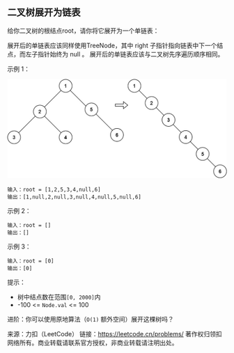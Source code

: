 ## 二叉树展开为链表

给你二叉树的根结点root，请你将它展开为一个单链表：

展开后的单链表应该同样使用TreeNode，其中 right 子指针指向链表中下一个结点，而左子指针始终为 null 。
展开后的单链表应该与二叉树先序遍历顺序相同。


示例 1：

![](../images/114.flatten-binary-tree-to-linked-list.png)
```
输入：root = [1,2,5,3,4,null,6]
输出：[1,null,2,null,3,null,4,null,5,null,6]
```
示例 2：

```
输入：root = []
输出：[]
```
示例 3：

```
输入：root = [0]
输出：[0]
```

提示：

* 树中结点数在范围`[0, 2000]`内
* -100 <= `Node.val` <= 100


进阶：你可以使用原地算法（`O(1)` 额外空间）展开这棵树吗？

来源：力扣（LeetCode）
链接：https://leetcode.cn/problems/
著作权归领扣网络所有。商业转载请联系官方授权，非商业转载请注明出处。